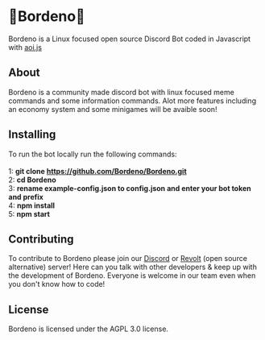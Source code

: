 # 🐧Bordeno🐧
Bordeno is a Linux focused open source Discord Bot coded in Javascript with [aoi.js](https://github.com/AkaruiDevelopment/aoi.js)

## About
Bordeno is a community made discord bot with linux focused meme commands and some information commands. Alot more features including an economy system and some minigames will be avaible soon!

## Installing
To run the bot locally run the following commands: 
<br>
<br>
1: **git clone https://github.com/Bordeno/Bordeno.git**
<br>
2: **cd Bordeno**
<br>
3: **rename example-config.json to config.json and enter your bot token and prefix**
<br>
4: **npm install**
<br>
5: **npm start**

## Contributing
To contribute to Bordeno please join our [Discord](https://discord.gg/hAsfJ4c8Cg "Discord") or [Revolt](https://rvlt.gg/hhwhZa2M "Revolt") (open source alternative) server! 
Here can you talk with other developers & keep up with the development of Bordeno. 
Everyone is welcome in our team even when you don't know how to code!

## License
Bordeno is licensed under the AGPL 3.0 license.
